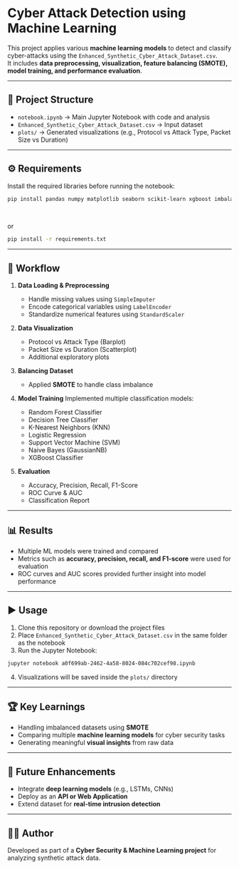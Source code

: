 # Cyber Attack Detection using Machine Learning

This project applies various **machine learning models** to detect and classify cyber-attacks using the `Enhanced_Synthetic_Cyber_Attack_Dataset.csv`.  
It includes **data preprocessing, visualization, feature balancing (SMOTE), model training, and performance evaluation**.

---

## 📂 Project Structure

- `notebook.ipynb` → Main Jupyter Notebook with code and analysis  
- `Enhanced_Synthetic_Cyber_Attack_Dataset.csv` → Input dataset  
- `plots/` → Generated visualizations (e.g., Protocol vs Attack Type, Packet Size vs Duration)  

---

## ⚙️ Requirements

Install the required libraries before running the notebook:

```bash
pip install pandas numpy matplotlib seaborn scikit-learn xgboost imbalanced-learn
```
<br>

or
```bash
pip install -r requirements.txt
```
---

## 🚀 Workflow

1. **Data Loading & Preprocessing**
   - Handle missing values using `SimpleImputer`
   - Encode categorical variables using `LabelEncoder`
   - Standardize numerical features using `StandardScaler`

2. **Data Visualization**
   - Protocol vs Attack Type (Barplot)
   - Packet Size vs Duration (Scatterplot)
   - Additional exploratory plots

3. **Balancing Dataset**
   - Applied **SMOTE** to handle class imbalance

4. **Model Training**
   Implemented multiple classification models:
   - Random Forest Classifier
   - Decision Tree Classifier
   - K-Nearest Neighbors (KNN)
   - Logistic Regression
   - Support Vector Machine (SVM)
   - Naive Bayes (GaussianNB)
   - XGBoost Classifier

5. **Evaluation**
   - Accuracy, Precision, Recall, F1-Score
   - ROC Curve & AUC
   - Classification Report

---

## 📊 Results

- Multiple ML models were trained and compared
- Metrics such as **accuracy, precision, recall, and F1-score** were used for evaluation
- ROC curves and AUC scores provided further insight into model performance

---

## ▶️ Usage

1. Clone this repository or download the project files
2. Place `Enhanced_Synthetic_Cyber_Attack_Dataset.csv` in the same folder as the notebook
3. Run the Jupyter Notebook:

```bash
jupyter notebook a0f699ab-2462-4a58-8024-084c702cef98.ipynb
```

4. Visualizations will be saved inside the `plots/` directory

---

## 🏆 Key Learnings

- Handling imbalanced datasets using **SMOTE**
- Comparing multiple **machine learning models** for cyber security tasks
- Generating meaningful **visual insights** from raw data

---

## 📌 Future Enhancements

- Integrate **deep learning models** (e.g., LSTMs, CNNs)
- Deploy as an **API or Web Application**
- Extend dataset for **real-time intrusion detection**

---

## 👨‍💻 Author

Developed as part of a **Cyber Security & Machine Learning project** for analyzing synthetic attack data.
